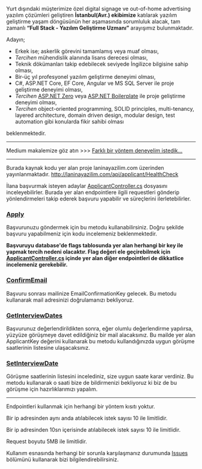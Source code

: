 Yurt dışındaki müşterimize özel digital signage ve out-of-home advertising yazılım çözümleri geliştiren **İstanbul(Avr.) ekibimize** katılarak yazılım geliştirme yaşam döngüsünün her aşamasında sorumluluk alacak, tam zamanlı **“Full Stack - Yazılım Geliştirme Uzmanı”** arayışımız bulunmaktadır.

Adayın;

- Erkek ise; askerlik görevini tamamlamış veya muaf olması,
- *Tercihen* mühendislik alanında lisans derecesi olması,
- Teknik dökümanları takip edebilecek seviyede İngilizce bilgisine sahip olması,
- Bir-üç yıl profesyonel yazılım geliştirme deneyimi olması,
- C#, ASP.NET Core, EF Core, Angular ve MS SQL Server ile proje geliştirme deneyimi olması,
- *Tercihen* [ASP.NET Zero](https://aspnetzero.com/) veya [ASP.NET Boilerplate](https://aspnetboilerplate.com) ile proje geliştirme deneyimi olması,
- *Tercihen* object-oriented programming, SOLID principles, multi-tenancy, layered architecture, domain driven design, modular design, test automation gibi konularda fikir sahibi olması

beklenmektedir.

---

Medium makalemize göz atın >>> [Farklı bir yöntem deneyelim istedik...](http://bit.ly/2L3v3K5)

---

Burada kaynak kodu yer alan proje laninayazilim.com üzerinden yayınlanmaktadır. 
http://laninayazilim.com/api/applicant/HealthCheck

İlana başvurmak isteyen adaylar [ApplicantController.cs](https://github.com/laninayazilim/LaNina.Public.Web.Api/blob/master/Controllers/ApplicantController.cs) dosyasını inceleyebilirler. Burada yer alan endpointlere ilgili requestleri gönderip
yönlendirmeleri takip ederek başvuru yapabilir ve süreçlerini ilerletebilirler.

### [Apply](https://github.com/laninayazilim/LaNina.Public.Web.Api/blob/b82992ac75c3e6f8898ceb701e0e7c292ac77aef/Controllers/ApplicantController.cs#L46) 
Başvurunuzu göndermek için bu metodu kullanabilirsiniz. Doğru şekilde başvuru yapabilmeniz için kodu incelemeniz beklenmektedir.

**Başvuruyu database'de flags tablosunda yer alan herhangi bir key ile yapmak tercih nedeni olacaktır. Flag değeri ele geçirebilmek için [ApplicantController.cs](https://github.com/laninayazilim/LaNina.Public.Web.Api/blob/master/Controllers/ApplicantController.cs) içinde yer alan diğer endpointleri de dikkatlice incelemeniz gerekebilir.**

### [ConfirmEmail](https://github.com/laninayazilim/LaNina.Public.Web.Api/blob/b82992ac75c3e6f8898ceb701e0e7c292ac77aef/Controllers/ApplicantController.cs#L135) 
Başvuru sonrası mailinize EmailConfirmationKey gelecek. Bu metodu kullanarak mail adresinizi doğrulamanızı bekliyoruz.

### [GetInterviewDates](https://github.com/laninayazilim/LaNina.Public.Web.Api/blob/b82992ac75c3e6f8898ceb701e0e7c292ac77aef/Controllers/ApplicantController.cs#L166) 
Başvurunuz değerlendirildikten sonra, eğer olumlu değerlendirme yapılırsa, yüzyüze görüşmeye davet edildiğiniz bir mail alacaksınız. Bu mailde yer alan ApplicantKey değerini kullanarak bu metodu kullandığınızda uygun görüşme saatlerinin listesine ulaşacaksınız. 

### [SetInterviewDate](https://github.com/laninayazilim/LaNina.Public.Web.Api/blob/b82992ac75c3e6f8898ceb701e0e7c292ac77aef/Controllers/ApplicantController.cs#L204) 
Görüşme saatlerinin listesini incelediniz, size uygun saate karar verdiniz. Bu metodu kullanarak o saati bize de bildirmenizi bekliyoruz ki biz de bu görüşme için hazırlıklarımızı yapalım.

---

Endpointleri kullanmak için herhangi bir yöntem kısıtı yoktur.

Bir ip adresinden aynı anda atılabilecek istek sayısı 10 ile limitlidir.

Bir ip adresinden 10sn içerisinde atılabilecek istek sayısı 10 ile limitlidir.

Request boyutu 5MB ile limitlidir.

Kullanım esnasında herhangi bir sorunla karşılaşmanız durumunda [Issues](https://github.com/laninayazilim/LaNina.Public.Web.Api/issues) bölümünü kullanarak bizi bilgilendirebilirsiniz.

